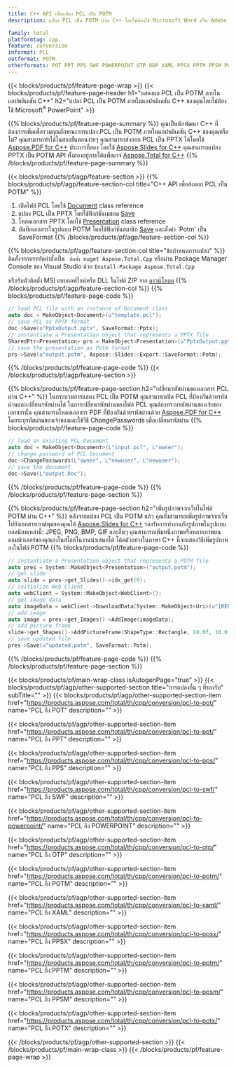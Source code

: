 ```yaml
---
title: C++ API เพื่อแปลง PCL เป็น POTM
description: แปลง PCL เป็น POTM ผ่าน C++ โดยไม่ต้องใช้ Microsoft Word หรือ Adobe Acrobat Reader

family: total
platformtag: cpp
feature: conversion
informat: PCL
outformat: POTM
otherformats: POT PPT PPS SWF POWERPOINT OTP ODP XAML PPSX PPTM PPSM POTX
---
```

{{< blocks/products/pf/feature-page-wrap >}}
{{< blocks/products/pf/feature-page-header h1="แสดงผล PCL เป็น POTM ภายในแอปพลิเคชัน C++" h2="แปลง PCL เป็น POTM ภายในแอปพลิเคชัน C++ ของคุณโดยไม่ต้องใช้ Microsoft<sup>&reg;</sup> PowerPoint" >}}

{{% blocks/products/pf/feature-page-summary %}}
คุณเป็นนักพัฒนา C++ ที่ต้องการเพิ่มเพื่อรวมคุณลักษณะการแปลง PCL เป็น POTM ภายในแอปพลิเคชัน C++ ของคุณหรือไม่? คุณสามารถทำได้ในสองขั้นตอนง่ายๆ คุณสามารถส่งออก PCL เป็น PPTX ได้โดยใช้ [Aspose.PDF for C++](https://products.aspose.com/pdf/cpp/) ประการที่สอง โดยใช้ [Aspose.Slides for C++](https://products.aspose.com/slides/cpp/) คุณสามารถแปลง PPTX เป็น POTM API ทั้งสองอยู่ภายใต้แพ็คเกจ [Aspose.Total for C++](https://products.aspose.com/total/cpp/) 
{{% /blocks/products/pf/feature-page-summary  %}}

{{< blocks/products/pf/agp/feature-section >}}
{{% blocks/products/pf/agp/feature-section-col title="C++ API เพื่อส่งออก PCL เป็น POTM" %}}
1. เปิดไฟล์ PCL โดยใช้ [Document](https://reference.aspose.com/pdf/cpp/class/aspose.pdf.document) class reference
2. แปลง PCL เป็น PPTX โดยใช้ฟังก์ชันเมธอด [Save](https://reference.aspose.com/pdf/cpp/class/aspose.pdf.document#a0184df207563187be7df37b8dbe443f6)
3. โหลดเอกสาร PPTX โดยใช้ [Presentation](https://reference.aspose.com/slides/cpp/class/aspose.slides.presentation) class reference
4. บันทึกเอกสารในรูปแบบ POTM โดยใช้ฟังก์ชันสมาชิก [Save](https://reference.aspose.com/slides/cpp/class/aspose.slides.presentation#afcd59ec697bf05c10f78c3869de2ec9e) และตั้งค่า `Potm' เป็น SaveFormat
{{% /blocks/products/pf/agp/feature-section-col %}}

{{% blocks/products/pf/agp/feature-section-col title="ข้อกำหนดการแปลง" %}}
ติดตั้งจากบรรทัดคำสั่งเป็น ``` ติดตั้ง nuget Aspose.Total.Cpp``` หรือผ่าน Package Manager Console ของ Visual Studio ด้วย ```Install-Package Aspose.Total.Cpp```

หรือรับตัวติดตั้ง MSI แบบออฟไลน์หรือ DLL ในไฟล์ ZIP จาก [ดาวน์โหลด](https://downloads.aspose.com/total/cpp)
{{% /blocks/products/pf/agp/feature-section-col %}}
{{% blocks/products/pf/feature-page-code %}}

```cpp
// load PCL file with an instance of Document class
auto doc = MakeObject<Document>(u"template.pcl");
// save PCL as PPTX format 
doc->Save(u"PptxOutput.pptx", SaveFormat::Pptx);
// instantiate a Presentation object that represents a PPTX file
SharedPtr<Presentation> prs = MakeObject<Presentation>(u"PptxOutput.pptx");
// save the presentation as Potm format
prs->Save(u"output.potm", Aspose::Slides::Export::SaveFormat::Potm);  
```


{{% /blocks/products/pf/feature-page-code %}}
{{< /blocks/products/pf/agp/feature-section >}}

{{% blocks/products/pf/feature-page-section  h2="เปลี่ยนรหัสผ่านของเอกสาร PCL ผ่าน C++" %}}
ในกระบวนการแสดง PCL เป็น POTM คุณสามารถเปิด PCL ที่ป้องกันด้วยรหัสผ่านและเปลี่ยนรหัสผ่านได้ ในการเปลี่ยนรหัสผ่านของไฟล์ PCL คุณต้องทราบรหัสผ่านของเจ้าของเอกสารนั้น คุณสามารถโหลดเอกสาร PDF ที่ป้องกันด้วยรหัสผ่านด้วย [Aspose.PDF for C++](https://products.aspose.com/pdf/cpp/) โดยระบุรหัสผ่านของเจ้าของและใช้วิธี ChangePasswords เพื่อเปลี่ยนรหัสผ่าน
{{% blocks/products/pf/feature-page-code %}}

```cpp
// load an existing PCL Document
auto doc = MakeObject<Document>(L"input.pcl", L"owner");
// change password of PCL Document
doc->ChangePasswords(L"owner", L"newuser", L"newuser");
// save the document
doc->Save(L"output.Doc");
```

{{% /blocks/products/pf/feature-page-code  %}}
{{% /blocks/products/pf/feature-page-section %}}

{{% blocks/products/pf/feature-page-section  h2="เพิ่มรูปภาพจากเว็บในไฟล์ POTM ผ่าน C++" %}}
หลังจากแปลง PCL เป็น POTM แล้ว คุณยังสามารถเพิ่มรูปภาพจากเว็บไปยังเอกสารเอาต์พุตของคุณได้ [Aspose.Slides for C++](https://products.aspose.com/slides/cpp/) รองรับการทำงานกับรูปภาพในรูปแบบยอดนิยมเหล่านี้: JPEG, PNG, BMP, GIF และอื่นๆ คุณสามารถเพิ่มหนึ่งภาพหรือหลายภาพบนคอมพิวเตอร์ของคุณลงในสไลด์ในงานนำเสนอได้ โค้ดตัวอย่างในภาษา C++ นี้จะแสดงวิธีเพิ่มรูปภาพลงในไฟล์ POTM
{{% blocks/products/pf/feature-page-code %}}

```cpp
// instantiate a Presentation object that represents a POTM file
auto pres = System::MakeObject<Presentation>("output.potm");
// get slide
auto slide = pres->get_Slides()->idx_get(0);
// initialize Web Client    
auto webClient = System::MakeObject<WebClient>();
// get image data
auto imageData = webClient->DownloadData(System::MakeObject<Uri>(u"[REPLACE WITH URL]"));
// add image
auto image = pres->get_Images()->AddImage(imageData);
// add picture frame
slide->get_Shapes()->AddPictureFrame(ShapeType::Rectangle, 10.0f, 10.0f, 100.0f, 100.0f, image);
// save updated file
pres->Save(u"updated.potm", SaveFormat::Potm);
```

{{% /blocks/products/pf/feature-page-code  %}}
{{% /blocks/products/pf/feature-page-section %}}

{{< blocks/products/pf/main-wrap-class isAutogenPage="true" >}}
{{< blocks/products/pf/agp/other-supported-section title="การแปลงอื่น ๆ ที่รองรับ" subTitle="" >}}
{{< blocks/products/pf/agp/other-supported-section-item href="https://products.aspose.com/total/th/cpp/conversion/pcl-to-pot/" name="PCL ถึง POT" description="" >}}

{{< blocks/products/pf/agp/other-supported-section-item href="https://products.aspose.com/total/th/cpp/conversion/pcl-to-ppt/" name="PCL ถึง PPT" description="" >}}

{{< blocks/products/pf/agp/other-supported-section-item href="https://products.aspose.com/total/th/cpp/conversion/pcl-to-pps/" name="PCL ถึง PPS" description="" >}}

{{< blocks/products/pf/agp/other-supported-section-item href="https://products.aspose.com/total/th/cpp/conversion/pcl-to-swf/" name="PCL ถึง SWF" description="" >}}

{{< blocks/products/pf/agp/other-supported-section-item href="https://products.aspose.com/total/th/cpp/conversion/pcl-to-powerpoint/" name="PCL ถึง POWERPOINT" description="" >}}

{{< blocks/products/pf/agp/other-supported-section-item href="https://products.aspose.com/total/th/cpp/conversion/pcl-to-otp/" name="PCL ถึง OTP" description="" >}}

{{< blocks/products/pf/agp/other-supported-section-item href="https://products.aspose.com/total/th/cpp/conversion/pcl-to-potm/" name="PCL ถึง POTM" description="" >}}

{{< blocks/products/pf/agp/other-supported-section-item href="https://products.aspose.com/total/th/cpp/conversion/pcl-to-xaml/" name="PCL ถึง XAML" description="" >}}

{{< blocks/products/pf/agp/other-supported-section-item href="https://products.aspose.com/total/th/cpp/conversion/pcl-to-ppsx/" name="PCL ถึง PPSX" description="" >}}

{{< blocks/products/pf/agp/other-supported-section-item href="https://products.aspose.com/total/th/cpp/conversion/pcl-to-pptm/" name="PCL ถึง PPTM" description="" >}}

{{< blocks/products/pf/agp/other-supported-section-item href="https://products.aspose.com/total/th/cpp/conversion/pcl-to-ppsm/" name="PCL ถึง PPSM" description="" >}}

{{< blocks/products/pf/agp/other-supported-section-item href="https://products.aspose.com/total/th/cpp/conversion/pcl-to-potx/" name="PCL ถึง POTX" description="" >}}


{{< /blocks/products/pf/agp/other-supported-section >}}
{{< /blocks/products/pf/main-wrap-class >}}
{{< /blocks/products/pf/feature-page-wrap >}}